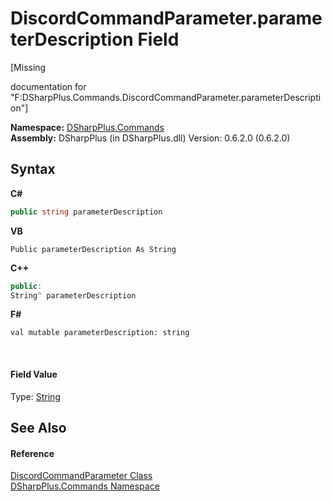# DiscordCommandParameter.parameterDescription Field
 

\[Missing <summary> documentation for "F:DSharpPlus.Commands.DiscordCommandParameter.parameterDescription"\]

**Namespace:**&nbsp;<a href="fc38a4a5-4979-fd82-c5c3-f5d7b478e6e0">DSharpPlus.Commands</a><br />**Assembly:**&nbsp;DSharpPlus (in DSharpPlus.dll) Version: 0.6.2.0 (0.6.2.0)

## Syntax

**C#**<br />
``` C#
public string parameterDescription
```

**VB**<br />
``` VB
Public parameterDescription As String
```

**C++**<br />
``` C++
public:
String^ parameterDescription
```

**F#**<br />
``` F#
val mutable parameterDescription: string
```

<br />

#### Field Value
Type: <a href="http://msdn2.microsoft.com/en-us/library/s1wwdcbf" target="_blank">String</a>

## See Also


#### Reference
<a href="dcdf1844-aa67-7e93-a813-a828978db5b5">DiscordCommandParameter Class</a><br /><a href="fc38a4a5-4979-fd82-c5c3-f5d7b478e6e0">DSharpPlus.Commands Namespace</a><br />